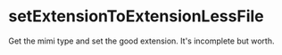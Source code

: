 # setExtensionToExtensionLessFile
Get the mimi type and set the good extension. It's incomplete but worth.
